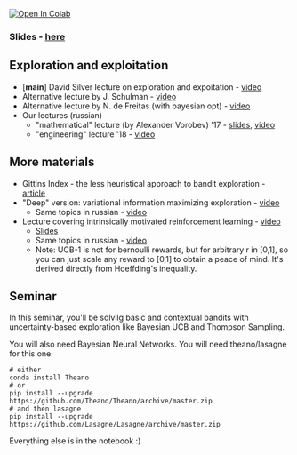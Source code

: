 [![Open In Colab](https://colab.research.google.com/assets/colab-badge.svg)](https://colab.research.google.com/github/yandexdataschool/Practical_RL/blob/spring19/week05_explore/week5.ipynb) 

### Slides - [here](https://yadi.sk/i/H0zVBROe3TWWHz)

## Exploration and exploitation
* [__main__] David Silver lecture on exploration and expoitation - [video](https://www.youtube.com/watch?v=sGuiWX07sKw)
* Alternative lecture by J. Schulman - [video](https://www.youtube.com/watch?v=SfCa1HQMkuw)
* Alternative lecture by N. de Freitas (with bayesian opt) - [video](https://www.youtube.com/watch?v=vz3D36VXefI)
* Our lectures (russian) 
  - "mathematical" lecture (by Alexander Vorobev) '17 - [slides](https://yadi.sk/i/JAeItALT3JmvCL), [video](https://yadi.sk/i/bVHmu9gt3Hi9Ym)
  - "engineering" lecture '18 - [video](https://yadi.sk/i/_myWJ13O3TdzXo)
  
  
  
## More materials 
* Gittins Index - the less heuristical approach to bandit exploration - [article](http://www.ece.mcgill.ca/~amahaj1/projects/bandits/book/2013-bandit-computations.pdf)
* "Deep" version: variational information maximizing exploration - [video](https://www.youtube.com/watch?v=sRIjxxjVrnY)
  * Same topics in russian - [video](https://yadi.sk/i/_2_0yqeW3HDbcn)
* Lecture covering intrinsically motivated reinforcement learning - [video](https://www.youtube.com/watch?v=aJI_9SoBDaQ)
  * [Slides](https://yadi.sk/i/8sx42nau3HEYKg)
  * Same topics in russian - [video](https://www.youtube.com/watch?v=WCE9hhPbCmc)
  * Note: UCB-1 is not for bernoulli rewards, but for arbitrary r in [0,1], so you can just scale any reward to [0,1] to obtain a peace of mind. It's derived directly from Hoeffding's inequality.

## Seminar
In this seminar, you'll be solvilg basic and contextual bandits with uncertainty-based exploration like Bayesian UCB and Thompson Sampling. 

You will also need Bayesian Neural Networks. You will need theano/lasagne for this one:
```
# either
conda install Theano
# or
pip install --upgrade https://github.com/Theano/Theano/archive/master.zip
# and then lasagne
pip install --upgrade https://github.com/Lasagne/Lasagne/archive/master.zip
```

Everything else is in the notebook :)
